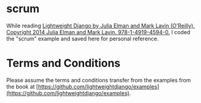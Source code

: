 scrum
=====

While reading [Lightweight Django by Julia Elman and Mark Lavin (O’Reilly). Copyright 2014 Julia Elman and Mark Lavin. 978-1-4919-4594-0.](http://www.amazon.com/Lightweight-Django-Julia-Elman/dp/149194594X/) I coded the "scrum" example and saved here for personal reference.

# Terms and Conditions #

Please assume the terms and conditions transfer from the examples from the book at [https://github.com/lightweightdjango/examples](https://github.com/lightweightdjango/examples).
